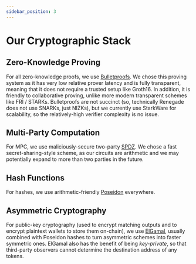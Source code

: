 ```yaml
---
sidebar_position: 3
---
```


# Our Cryptographic Stack

## Zero-Knowledge Proving

For all zero-knowledge proofs, we use
[Bulletproofs](https://eprint.iacr.org/2017/1066). We chose this proving system
as it has very low relative prover latency and is fully transparent, meaning
that it does not require a trusted setup like Groth16. In addition, it is
friendly to collaborative proving, unlike more modern transparent schemes like
FRI / STARKs. Bulletproofs are not succinct (so, technically Renegade does not
use SNARKs, just NIZKs), but we currently use StarkWare for scalability, so the
relatively-high verifier complexity is no issue.

## Multi-Party Computation

For MPC, we use maliciously-secure two-party
[SPDZ](https://eprint.iacr.org/2011/535). We chose a fast secret-sharing-style
scheme, as our circuits are arithmetic and we may potentially expand to more
than two parties in the future.

## Hash Functions

For hashes, we use arithmetic-friendly
[Poseidon](https://eprint.iacr.org/2019/458) everywhere.

## Asymmetric Cryptography

For public-key cryptography (used to encrypt matching outputs and to encrypt
plaintext wallets to store them on-chain), we use
[ElGamal](https://wwwmayr.in.tum.de/konferenzen/Jass05/courses/1/papers/meier_paper.pdf),
usually combined with Poseidon hashes to turn asymmetric schemes into faster
symmetric ones. ElGamal also has the benefit of being *key-private*, so that
third-party observers cannot determine the destination address of any tokens.
